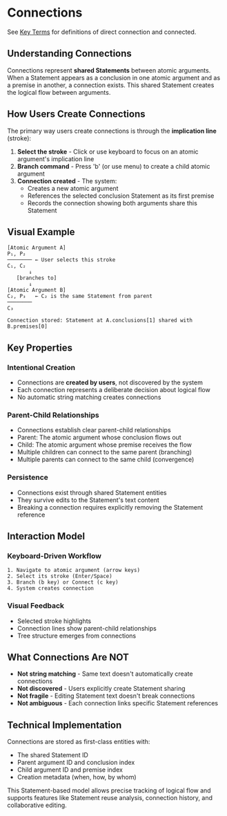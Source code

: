 # Connections

See [Key Terms](./key-terms.md#connections) for definitions of direct connection and connected.

## Understanding Connections

Connections represent **shared Statements** between atomic arguments. When a Statement appears as a conclusion in one atomic argument and as a premise in another, a connection exists. This shared Statement creates the logical flow between arguments.

## How Users Create Connections

The primary way users create connections is through the **implication line** (stroke):

1. **Select the stroke** - Click or use keyboard to focus on an atomic argument's implication line
2. **Branch command** - Press 'b' (or use menu) to create a child atomic argument
3. **Connection created** - The system:
   - Creates a new atomic argument
   - References the selected conclusion Statement as its first premise
   - Records the connection showing both arguments share this Statement

## Visual Example

```
[Atomic Argument A]
P₁, P₂
──────── ← User selects this stroke
C₁, C₂ 
       ↓
   [branches to]
       ↓
[Atomic Argument B]
C₂, P₃   ← C₂ is the same Statement from parent
────────
C₃

Connection stored: Statement at A.conclusions[1] shared with B.premises[0]
```

## Key Properties

### Intentional Creation
- Connections are **created by users**, not discovered by the system
- Each connection represents a deliberate decision about logical flow
- No automatic string matching creates connections

### Parent-Child Relationships
- Connections establish clear parent-child relationships
- Parent: The atomic argument whose conclusion flows out
- Child: The atomic argument whose premise receives the flow
- Multiple children can connect to the same parent (branching)
- Multiple parents can connect to the same child (convergence)

### Persistence
- Connections exist through shared Statement entities
- They survive edits to the Statement's text content
- Breaking a connection requires explicitly removing the Statement reference

## Interaction Model

### Keyboard-Driven Workflow
```
1. Navigate to atomic argument (arrow keys)
2. Select its stroke (Enter/Space)
3. Branch (b key) or Connect (c key)
4. System creates connection
```

### Visual Feedback
- Selected stroke highlights
- Connection lines show parent-child relationships
- Tree structure emerges from connections

## What Connections Are NOT

- **Not string matching** - Same text doesn't automatically create connections
- **Not discovered** - Users explicitly create Statement sharing
- **Not fragile** - Editing Statement text doesn't break connections
- **Not ambiguous** - Each connection links specific Statement references

## Technical Implementation

Connections are stored as first-class entities with:
- The shared Statement ID
- Parent argument ID and conclusion index
- Child argument ID and premise index
- Creation metadata (when, how, by whom)

This Statement-based model allows precise tracking of logical flow and supports features like Statement reuse analysis, connection history, and collaborative editing.